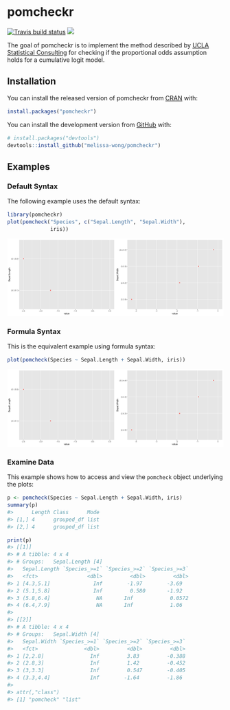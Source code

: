 
<!-- README.md is generated from README.Rmd. Please edit that file -->

# pomcheckr

<!-- badges: start -->

[![Travis build
status](https://travis-ci.com/melissa-wong/pomcheckr.svg?branch=main)](https://travis-ci.com/melissa-wong/pomcheckr)
[![](https://cranlogs.r-pkg.org/badges/grand-total/pomcheckr)](https://cran.rstudio.com/web/packages/pomcheckr/index.html)
<!-- badges: end -->

The goal of pomcheckr is to implement the method described by [UCLA
Statistical
Consulting](https://stats.idre.ucla.edu/r/dae/ordinal-logistic-regression/)
for checking if the proportional odds assumption holds for a cumulative
logit model.

## Installation

You can install the released version of pomcheckr from
[CRAN](https://CRAN.R-project.org) with:

``` r
install.packages("pomcheckr")
```

You can install the development version from
[GitHub](https://github.com/) with:

``` r
# install.packages("devtools")
devtools::install_github("melissa-wong/pomcheckr")
```

## Examples

### Default Syntax

The following example uses the default syntax:

``` r
library(pomcheckr)
plot(pomcheck("Species", c("Sepal.Length", "Sepal.Width"),
              iris))
```

<img src="man/figures/README-example2-1.png" width="50%" /><img src="man/figures/README-example2-2.png" width="50%" />

### Formula Syntax

This is the equivalent example using formula syntax:

``` r
plot(pomcheck(Species ~ Sepal.Length + Sepal.Width, iris))
```

<img src="man/figures/README-example1-1.png" width="50%" /><img src="man/figures/README-example1-2.png" width="50%" />

### Examine Data

This example shows how to access and view the `pomcheck` object
underlying the plots:

``` r
p <- pomcheck(Species ~ Sepal.Length + Sepal.Width, iris)
summary(p)
#>      Length Class      Mode
#> [1,] 4      grouped_df list
#> [2,] 4      grouped_df list
```

``` r
print(p)
#> [[1]]
#> # A tibble: 4 x 4
#> # Groups:   Sepal.Length [4]
#>   Sepal.Length `Species_>=1` `Species_>=2` `Species_>=3`
#>   <fct>                <dbl>         <dbl>         <dbl>
#> 1 [4.3,5.1]              Inf        -1.97        -3.69  
#> 2 (5.1,5.8]              Inf         0.580       -1.92  
#> 3 (5.8,6.4]               NA       Inf            0.0572
#> 4 (6.4,7.9]               NA       Inf            1.06  
#> 
#> [[2]]
#> # A tibble: 4 x 4
#> # Groups:   Sepal.Width [4]
#>   Sepal.Width `Species_>=1` `Species_>=2` `Species_>=3`
#>   <fct>               <dbl>         <dbl>         <dbl>
#> 1 [2,2.8]               Inf         3.83         -0.388
#> 2 (2.8,3]               Inf         1.42         -0.452
#> 3 (3,3.3]               Inf         0.547        -0.405
#> 4 (3.3,4.4]             Inf        -1.64         -1.86 
#> 
#> attr(,"class")
#> [1] "pomcheck" "list"
```
